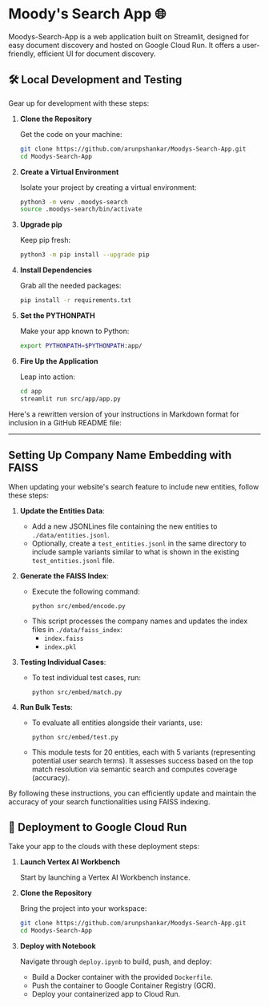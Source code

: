 # Moody's Search App 🌐

Moodys-Search-App is a web application built on Streamlit, designed for easy document discovery and hosted on Google Cloud Run. It offers a user-friendly, efficient UI for document discovery.

## 🛠 Local Development and Testing

Gear up for development with these steps:

1. **Clone the Repository**

   Get the code on your machine:
   ```bash
   git clone https://github.com/arunpshankar/Moodys-Search-App.git
   cd Moodys-Search-App
   ```

2. **Create a Virtual Environment**

   Isolate your project by creating a virtual environment:
   ```bash
   python3 -m venv .moodys-search
   source .moodys-search/bin/activate
   ```

3. **Upgrade pip**

   Keep pip fresh:
   ```bash
   python3 -m pip install --upgrade pip
   ```

4. **Install Dependencies**

   Grab all the needed packages:
   ```bash
   pip install -r requirements.txt
   ```

5. **Set the PYTHONPATH**

   Make your app known to Python:
   ```bash
   export PYTHONPATH=$PYTHONPATH:app/
   ```

6. **Fire Up the Application**

   Leap into action:
   ```bash
   cd app
   streamlit run src/app/app.py
   ```

Here's a rewritten version of your instructions in Markdown format for inclusion in a GitHub README file:

---

## Setting Up Company Name Embedding with FAISS

When updating your website's search feature to include new entities, follow these steps:

1. **Update the Entities Data**:
   - Add a new JSONLines file containing the new entities to `./data/entities.jsonl`.
   - Optionally, create a `test_entities.jsonl` in the same directory to include sample variants similar to what is shown in the existing `test_entities.jsonl` file.

2. **Generate the FAISS Index**:
   - Execute the following command:
     ```
     python src/embed/encode.py
     ```
   - This script processes the company names and updates the index files in `./data/faiss_index`:
     - `index.faiss`
     - `index.pkl`

3. **Testing Individual Cases**:
   - To test individual test cases, run:
     ```
     python src/embed/match.py
     ```

4. **Run Bulk Tests**:
   - To evaluate all entities alongside their variants, use:
     ```
     python src/embed/test.py
     ```
   - This module tests for 20 entities, each with 5 variants (representing potential user search terms). It assesses success based on the top match resolution via semantic search and computes coverage (accuracy).

By following these instructions, you can efficiently update and maintain the accuracy of your search functionalities using FAISS indexing.



## 🚀 Deployment to Google Cloud Run

Take your app to the clouds with these deployment steps:

1. **Launch Vertex AI Workbench**

   Start by launching a Vertex AI Workbench instance.

2. **Clone the Repository**

   Bring the project into your workspace:
   ```bash
   git clone https://github.com/arunpshankar/Moodys-Search-App.git
   cd Moodys-Search-App
   ```

3. **Deploy with Notebook**

   Navigate through `deploy.ipynb` to build, push, and deploy:
   - Build a Docker container with the provided `Dockerfile`.
   - Push the container to Google Container Registry (GCR).
   - Deploy your containerized app to Cloud Run.


